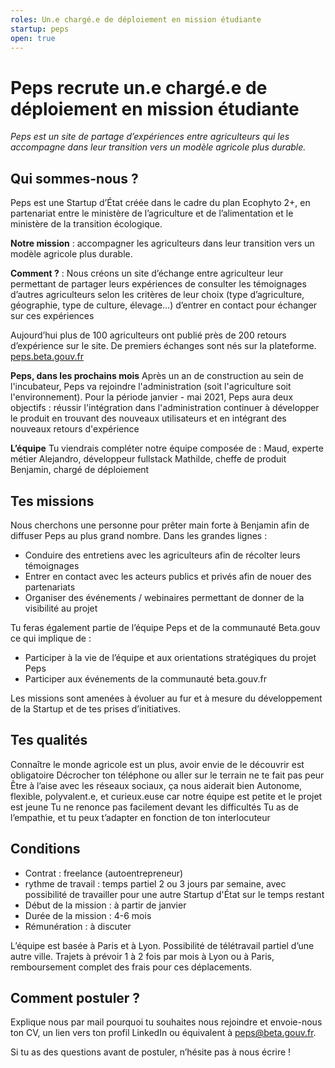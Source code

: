 ```yaml
---
roles: Un.e chargé.e de déploiement en mission étudiante
startup: peps
open: true
---
```


# Peps recrute un.e chargé.e de déploiement en mission étudiante

_Peps est un site de partage d’expériences entre agriculteurs qui les accompagne dans leur transition vers un modèle agricole plus durable._

## Qui sommes-nous ?
Peps est une Startup d’État créée dans le cadre du plan Ecophyto 2+, en partenariat entre le ministère de l’agriculture et de l’alimentation et le ministère de la transition écologique.

**Notre mission** : accompagner les agriculteurs dans leur transition vers un modèle agricole plus durable.

**Comment ?** : 
Nous créons un site d’échange entre agriculteur leur permettant 
de partager leurs expériences
de consulter les témoignages d’autres agriculteurs selon les critères de leur choix (type d’agriculture, géographie, type de culture, élevage…)
d’entrer en contact pour échanger sur ces expériences

Aujourd’hui plus de 100 agriculteurs ont publié près de 200 retours d’expérience sur le site. De premiers échanges sont nés sur la plateforme.
[peps.beta.gouv.fr](https://peps.beta.gouv.fr/)

**Peps, dans les prochains mois**
Après un an de construction au sein de l'incubateur, Peps va rejoindre l'administration (soit l'agriculture soit l'environnement). Pour la période janvier - mai 2021, Peps aura deux objectifs :
réussir l'intégration dans l'administration
continuer à développer le produit en trouvant des nouveaux utilisateurs et en intégrant des nouveaux retours d'expérience

**L’équipe**
Tu viendrais compléter notre équipe composée de :
Maud, experte métier
Alejandro, développeur fullstack
Mathilde, cheffe de produit
Benjamin, chargé de déploiement


## Tes missions
Nous cherchons une personne pour prêter main forte à Benjamin afin de diffuser Peps au plus grand nombre. Dans les grandes lignes :
- Conduire des entretiens avec les agriculteurs afin de récolter leurs témoignages
- Entrer en contact avec les acteurs publics et privés afin de nouer des partenariats
- Organiser des événements / webinaires permettant de donner de la visibilité au projet

Tu feras également partie de l’équipe Peps et de la communauté Beta.gouv ce qui implique de :
- Participer à la vie de l’équipe et aux orientations stratégiques du projet Peps
- Participer aux événements de la communauté beta.gouv.fr 

Les missions sont amenées à évoluer au fur et à mesure du développement de la Startup et de tes prises d’initiatives. 

## Tes qualités
Connaître le monde agricole est un plus, avoir envie de le découvrir est obligatoire
Décrocher ton téléphone ou aller sur le terrain ne te fait pas peur 
Être à l’aise avec les réseaux sociaux, ça nous aiderait bien 
Autonome, flexible, polyvalent.e, et curieux.euse car notre équipe est petite et le projet est jeune
Tu ne renonce pas facilement devant les difficultés
Tu as de l’empathie, et tu peux t’adapter en fonction de ton interlocuteur


## Conditions

- Contrat : freelance (autoentrepreneur)
- rythme de travail : temps partiel 2 ou 3 jours par semaine, avec possibilité de travailler pour une autre Startup d'État sur le temps restant 
- Début de la mission : à partir de janvier
- Durée de la mission : 4-6 mois 
- Rémunération : à discuter

L’équipe est basée à Paris et à Lyon. Possibilité de télétravail partiel d’une autre ville. Trajets à prévoir 1 à 2 fois par mois à Lyon ou à Paris, remboursement complet des frais pour ces déplacements. 

## Comment postuler ?
Explique nous par mail pourquoi tu souhaites nous rejoindre et envoie-nous ton CV, un lien vers ton profil LinkedIn ou équivalent à [peps@beta.gouv.fr](mailto:peps@beta.gouv.fr).

Si tu as des questions avant de postuler, n’hésite pas à nous écrire !

